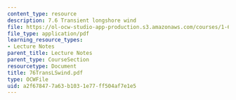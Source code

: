 ```yaml
---
content_type: resource
description: 7.6 Transient longshore wind
file: https://ol-ocw-studio-app-production.s3.amazonaws.com/courses/1-63-advanced-fluid-dynamics-of-the-environment-fall-2002/a2f678477a63b1031e77ff504af7e1e5_76TransLSwind.pdf
file_type: application/pdf
learning_resource_types:
- Lecture Notes
parent_title: Lecture Notes
parent_type: CourseSection
resourcetype: Document
title: 76TransLSwind.pdf
type: OCWFile
uid: a2f67847-7a63-b103-1e77-ff504af7e1e5
---
```

